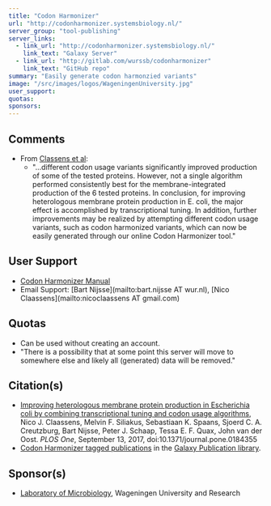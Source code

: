 ```yaml
---
title: "Codon Harmonizer"
url: "http://codonharmonizer.systemsbiology.nl/"
server_group: "tool-publishing"
server_links: 
  - link_url: "http://codonharmonizer.systemsbiology.nl/"
    link_text: "Galaxy Server"
  - link_url: "http://gitlab.com/wurssb/codonharmonizer"
    link_text: "GitHub repo" 
summary: "Easily generate codon harmonzied variants"
image: "/src/images/logos/WageningenUniversity.jpg"
user_support: 
quotas: 
sponsors: 
---
```


## Comments

* From [Classens et al](https://doi.org/10.1371/journal.pone.0184355):
  * "...different codon usage variants significantly improved production of some of the tested proteins. However, not a single algorithm performed consistently best for the membrane-integrated production of the 6 tested proteins. In conclusion, for improving heterologous membrane protein production in E. coli, the major effect is accomplished by transcriptional tuning. In addition, further improvements may be realized by attempting different codon usage variants, such as codon harmonized variants, which can now be easily generated through our online Codon Harmonizer tool."

## User Support

* [Codon Harmonizer Manual](http://codonharmonizer.systemsbiology.nl/static/CodonHarmonization_Manual.pdf)
* Email Support: [Bart Nijsse](mailto:bart.nijsse AT wur.nl), [Nico
Claassens](mailto:nicoclaassens AT gmail.com)

## Quotas

* Can be used without creating an account.
* "There is a possibility that at some point this server will move to somewhere else and likely all (generated) data will be removed."

## Citation(s)

* [Improving heterologous membrane protein production in Escherichia coli by combining transcriptional tuning and codon usage algorithms](https://doi.org/10.1371/journal.pone.0184355), Nico J. Claassens, Melvin F. Siliakus, Sebastiaan K. Spaans, Sjoerd C. A. Creutzburg, Bart Nijsse, Peter J. Schaap, Tessa E. F. Quax, John van der Oost. *PLOS One*,  September 13, 2017, doi:10.1371/journal.pone.0184355
* [Codon Harmonizer tagged publications](https://www.zotero.org/groups/1732893/galaxy/items/tag/%3ECodon%20Harmonizer) in the [Galaxy Publication library](/src/publication-library/index.md).

## Sponsor(s)

* [Laboratory of Microbiology](http://www.wur.nl/en/Expertise-Services/Chair-groups/Agrotechnology-and-Food-Sciences/Laboratory-of-Microbiology.htm), Wageningen University and Research
